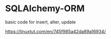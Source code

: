 # SQLAlchemy-ORM
basic code for insert, alter, update



https://linuxtut.com/en/745f985a42da89a16934/
